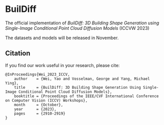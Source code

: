 # BuilDiff

The official implementation of *BuilDiff: 3D Building Shape Generation using Single-Image Conditional Point Cloud Diffusion Models* (ICCVW 2023)

The datasets and models will be released in November.

## Citation  
If you find our work useful in your research, please cite: 
```
@InProceedings{Wei_2023_ICCV,
    author    = {Wei, Yao and Vosselman, George and Yang, Michael Ying},
    title     = {BuilDiff: 3D Building Shape Generation Using Single-Image Conditional Point Cloud Diffusion Models},
    booktitle = {Proceedings of the IEEE/CVF International Conference on Computer Vision (ICCV) Workshops},
    month     = {October},
    year      = {2023},
    pages     = {2910-2919}
}
```
